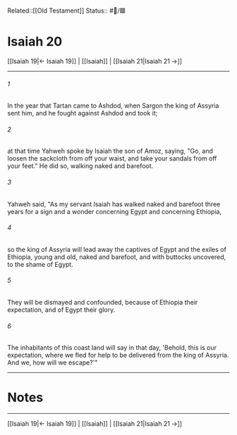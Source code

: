 Related::[[Old Testament]]
Status:: #📖/🟥
# Isaiah 20

[[Isaiah 19|← Isaiah 19]] | [[Isaiah]] | [[Isaiah 21|Isaiah 21 →]]
***



###### 1 
In the year that Tartan came to Ashdod, when Sargon the king of Assyria sent him, and he fought against Ashdod and took it; 

###### 2 
at that time Yahweh spoke by Isaiah the son of Amoz, saying, "Go, and loosen the sackcloth from off your waist, and take your sandals from off your feet." He did so, walking naked and barefoot. 

###### 3 
Yahweh said, "As my servant Isaiah has walked naked and barefoot three years for a sign and a wonder concerning Egypt and concerning Ethiopia, 

###### 4 
so the king of Assyria will lead away the captives of Egypt and the exiles of Ethiopia, young and old, naked and barefoot, and with buttocks uncovered, to the shame of Egypt. 

###### 5 
They will be dismayed and confounded, because of Ethiopia their expectation, and of Egypt their glory. 

###### 6 
The inhabitants of this coast land will say in that day, 'Behold, this is our expectation, where we fled for help to be delivered from the king of Assyria. And we, how will we escape?'"

---
# Notes


***
[[Isaiah 19|← Isaiah 19]] | [[Isaiah]] | [[Isaiah 21|Isaiah 21 →]]
